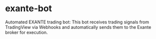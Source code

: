# exante-bot
Automated EXANTE trading bot: This bot receives trading signals from TradingView via Webhooks and automatically sends them to the Exante broker for execution.
